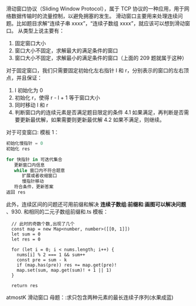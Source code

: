 滑动窗口协议（Sliding Window Protocol），属于 TCP 协议的一种应用，用于网络数据传输时的流量控制，以避免拥塞的发生。
滑动窗口主要用来处理连续问题。比如题目求解“连续子串 xxxx”，“连续子数组 xxxx”，就应该可以想到滑动窗口。
从类型上说主要有：

1. 固定窗口大小
2. 窗口大小不固定，求解最大的满足条件的窗口
3. 窗口大小不固定，求解最小的满足条件的窗口（上面的 209 题就属于这种）

对于固定窗口，我们只需要固定初始化左右指针 l 和 r，分别表示的窗口的左右顶点，并且保证：

1. l 初始化为 0
2. 初始化 r，使得 r - l + 1 等于窗口大小
3. 同时移动 l 和 r
4. 判断窗口内的连续元素是否满足题目限定的条件
   4.1 如果满足，再判断是否需要更新最优解，如果需要则更新最优解
   4.2 如果不满足，则继续。

对于可变窗口:
模板 1：

```python
初始化慢指针 = 0
初始化 res

for 快指针 in 可迭代集合
   更新窗口内信息
   while 窗口内不符合题意
      扩展或者收缩窗口
      慢指针移动
   符合条件，更新答案
返回 res
```

此外，连续区间的问题还可用前缀和解决
**连续子数组:前缀和**:**画图可以解决问题**
、930. 和相同的二元子数组前缀和.ts
模板：

```TS
  // 此时的奇数个数,出现了几个
  const map = new Map<number, number>([[0, 1]])
  let sum = 0
  let res = 0

  for (let i = 0; i < nums.length; i++) {
    nums[i] % 2 === 1 && sum++
    const pre = sum - k
    if (map.has(pre)) res += map.get(pre)!
    map.set(sum, map.get(sum)! + 1 || 1)
  }

  return res
```

atmostK 滑动窗口
母题：:求只包含两种元素的最长连续子序列(水果成蓝)
